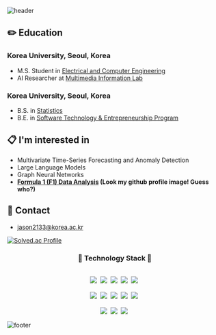 <!-- ![header](https://capsule-render.vercel.app/api?type=waving&color=0:000000,100:c0c0c0&height=180&section=header&text=Jason's%20Github%20Page&fontSize=50&fontColor=ffffff&fontAlignY=38&animation=twinkling) -->
![header](https://capsule-render.vercel.app/api?type=waving&&color=gradient&height=80&section=header&fontSize=90)  
<!-- ## 🧑🏻‍💻 Github Stats

<img align="center" src="https://github-readme-stats.vercel.app/api?username=jason2133&show_icons=true&count_private=true&icon_color=ffffff&title_color=ffffff&text_color=000000&bg_color=c0c0c0" />

<img align="center" src="https://github-readme-stats.vercel.app/api/top-langs/?username=jason2133&layout=compact&icon_color=ffffff&title_color=ffffff&text_color=000000&bg_color=c0c0c0" />

[![Hits](https://hits.seeyoufarm.com/api/count/incr/badge.svg?url=https%3A%2F%2Fgithub.com%2Fjason2133&count_bg=%23C0C0C0&title_bg=%23000000&icon=&icon_color=%23E7E7E7&title=hits&edge_flat=false)](https://hits.seeyoufarm.com)

<br/> -->
## ✏️ Education
### Korea University, Seoul, Korea
- M.S. Student in [Electrical and Computer Engineering](https://ee.korea.ac.kr)
- AI Researcher at [Multimedia Information Lab](https://mil.korea.ac.kr)

### Korea University, Seoul, Korea
- B.S. in [Statistics](https://stat.korea.ac.kr/stat/index.do)
- B.E. in [Software Technology & Entrepreneurship Program](https://info.korea.ac.kr/info/under/sw_intro.do)

## 📋  I'm interested in
- Multivariate Time-Series Forecasting and Anomaly Detection
- Large Language Models
- Graph Neural Networks
- <b>[Formula 1 (F1) Data Analysis](https://www.youtube.com/watch?v=ZBFCjcDKofc) (Look my github profile image! Guess who?)</b>

## 📌 Contact
- jason2133@korea.ac.kr

[![Solved.ac Profile](http://mazassumnida.wtf/api/v2/generate_badge?boj=jasonlee2133)](https://solved.ac/jasonlee2133)

<h3 align="center">📘 Technology Stack 📘</h3>
<p align="center">
   <br>
    <img src="https://badges.aleen42.com/src/python.svg"/>&nbsp
    <img src="https://img.shields.io/badge/-PyTorch-000000?logo=PyTorch"/>&nbsp
    <img src="https://img.shields.io/badge/-pandas-150458?logo=pandas"/>&nbsp
    <img src="https://img.shields.io/badge/-scikit_learn-F7931E?logo=scikit-learn"/>&nbsp
   <img src="https://img.shields.io/badge/-R-276DC3?logo=R"/>&nbsp
  <br>
  <br>
    <img src="https://img.shields.io/badge/-HTML5-ffffff?logo=HTML5"/>&nbsp
    <img src="https://img.shields.io/badge/-CSS3-1572b6?logo=CSS3"/>&nbsp
    <img src="https://badges.aleen42.com/src/javascript.svg"/>&nbsp
    <img src="https://badges.aleen42.com/src/react.svg"/>&nbsp
    <img src="https://badges.aleen42.com/src/node.svg"/>&nbsp
  <br>
  <br>
    <img src="https://img.shields.io/badge/-AWS-ffffff?logo=Amazon"/>&nbsp
    <img src="https://img.shields.io/badge/-git-ffffff?logo=git"/>&nbsp
    <img src="https://img.shields.io/badge/-jupyter-ffffff?logo=jupyter"/>&nbsp
</p>

![footer](https://capsule-render.vercel.app/api?type=waving&&color=gradient&height=80&section=footer&fontSize=90)

<!--
**jason2133/jason2133** is a ✨ _special_ ✨ repository because its `README.md` (this file) appears on your GitHub profile.

Here are some ideas to get you started:

- 🔭 I’m currently working on ...
- 🌱 I’m currently learning ...
- 👯 I’m looking to collaborate on ...
- 🤔 I’m looking for help with ...
- 💬 Ask me about ...
- 📫 How to reach me: ...
- 😄 Pronouns: ...
- ⚡ Fun fact: ...
- Personal Website: <a href="https://jason2133.github.io/">![Portfolio](https://img.shields.io/badge/Portfolio-%23000000.svg?style=for-the-badge&logo=firefox&logoColor=#FF7139)</a>
-->
